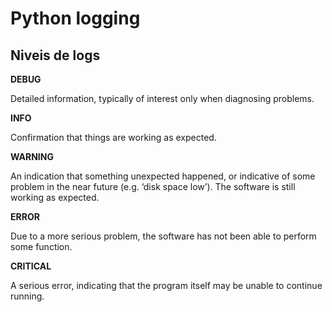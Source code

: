 # Python logging

## Niveis de logs ##

**DEBUG**

Detailed information, typically of interest only when diagnosing problems.

**INFO**

Confirmation that things are working as expected.

**WARNING**

An indication that something unexpected happened, or indicative of some problem in the near future (e.g. ‘disk space low’). The software is still working as expected.

**ERROR**

Due to a more serious problem, the software has not been able to perform some function.

**CRITICAL**

A serious error, indicating that the program itself may be unable to continue running.